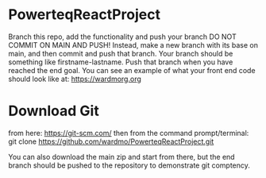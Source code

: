 # PowerteqReactProject
Branch this repo, add the functionality and push your branch
DO NOT COMMIT ON MAIN AND PUSH!
Instead, make a new branch with its base on main, and then commit and push that branch. Your branch should be something like firstname-lastname. Push that branch when you have reached the end goal.
You can see an example of what your front end code should look like at: https://wardmorg.org


# Download Git
from here: https://git-scm.com/
then from the command prompt/terminal: git clone https://github.com/wardmo/PowerteqReactProject.git

You can also download the main zip and start from there, but the end branch should be pushed to the repository to demonstrate git comptency.
